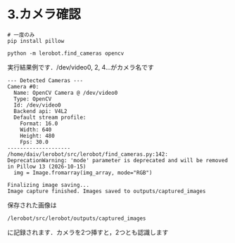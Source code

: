 # 3.カメラ確認

```
# 一度のみ
pip install pillow

python -m lerobot.find_cameras opencv
```

実行結果例です．/dev/video0, 2, 4...がカメラ名です

```
--- Detected Cameras ---
Camera #0:
  Name: OpenCV Camera @ /dev/video0
  Type: OpenCV
  Id: /dev/video0
  Backend api: V4L2
  Default stream profile:
    Format: 16.0
    Width: 640
    Height: 480
    Fps: 30.0
--------------------
/home/daiv/lerobot/src/lerobot/find_cameras.py:142: DeprecationWarning: 'mode' parameter is deprecated and will be removed in Pillow 13 (2026-10-15)
  img = Image.fromarray(img_array, mode="RGB")

Finalizing image saving...
Image capture finished. Images saved to outputs/captured_images

```

保存された画像は

```
/lerobot/src/lerobot/outputs/captured_images
```

に記録されます．カメラを2つ挿すと，2つとも認識します